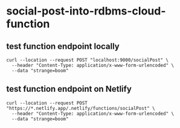 # social-post-into-rdbms-cloud-function

## test function endpoint locally
```shell script
curl --location --request POST "localhost:9000/socialPost" \
  --header "Content-Type: application/x-www-form-urlencoded" \
  --data "strange=boom"
```

## test function endpoint on Netlify
```shell script
curl --location --request POST "https://*.netlify.app/.netlify/functions/socialPost" \
  --header "Content-Type: application/x-www-form-urlencoded" \
  --data "strange=boom"
```
